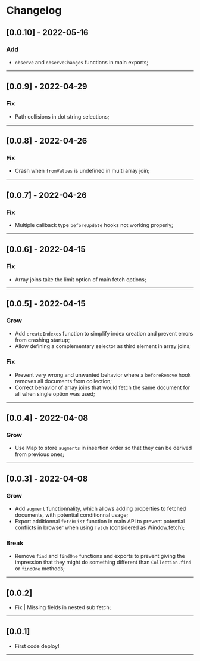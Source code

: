 # Changelog

## [0.0.10] - 2022-05-16

### Add

- `observe` and `observeChanges` functions in main exports;

---

## [0.0.9] - 2022-04-29

### Fix

- Path collisions in dot string selections;

---

## [0.0.8] - 2022-04-26

### Fix

- Crash when `fromValues` is undefined in multi array join;

---

## [0.0.7] - 2022-04-26

### Fix

- Multiple callback type `beforeUpdate` hooks not working properly;

---

## [0.0.6] - 2022-04-15

### Fix

- Array joins take the limit option of main fetch options;

---

## [0.0.5] - 2022-04-15

### Grow

- Add `createIndexes` function to simplify index creation and prevent errors from crashing startup;
- Allow defining a complementary selector as third element in array joins;

### Fix

- Prevent very wrong and unwanted behavior where a `beforeRemove` hook removes all documents from collection;
- Correct behavior of array joins that would fetch the same document for all when single option was used;

---

## [0.0.4] - 2022-04-08

### Grow

- Use Map to store `augments` in insertion order so that they can be derived from previous ones;

---

## [0.0.3] - 2022-04-08

### Grow

- Add `augment` functionnality, which allows adding properties to fetched documents, with potential conditionnal usage;
- Export additionnal `fetchList` function in main API to prevent potential conflicts in browser when using `fetch` (considered as Window.fetch);

### Break

- Remove `find` and `findOne` functions and exports to prevent giving the impression that they might do something different than `Collection.find` or `findOne` methods;

---

## [0.0.2]

- Fix | Missing fields in nested sub fetch;

---

## [0.0.1]

- First code deploy!

---
